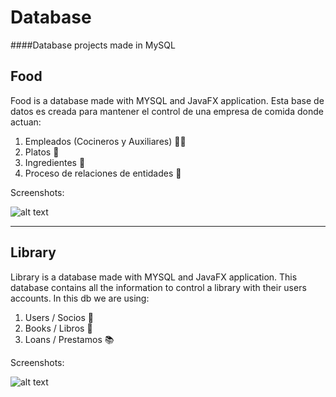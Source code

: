 # Database
####Database projects made in MySQL

## Food
Food is a database made with MYSQL and JavaFX application.
Esta base de datos es creada para mantener el control de una empresa de comida donde actuan:

1. Empleados (Cocineros y Auxiliares) :guardsman:
2. Platos :spaghetti:
3. Ingredientes :corn:
4. Proceso de relaciones de entidades :pizza:

Screenshots:

![alt text](https://raw.githubusercontent.com/eladiomejias/Database/master/Image/ScreenOne.jpg "Logo")



---


## Library
Library is a database made with MYSQL and JavaFX application.
This database contains all the information to control a library with their users accounts.
In this db we are using:

1. Users / Socios :couple:
2. Books / Libros :notebook_with_decorative_cover:
3. Loans / Prestamos :books:

Screenshots:

![alt text](https://raw.githubusercontent.com/eladiomejias/Database/master/Image/Screen.jpg "Logo")
